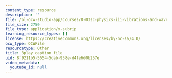 ```yaml
---
content_type: resource
description: ''
file: /ol-ocw-studio-app/courses/8-03sc-physics-iii-vibrations-and-waves-fall-2016/8f9211b556545dab958ed4fe6d0b257e_fTACO13q2oU.vtt
file_size: 2750
file_type: application/x-subrip
learning_resource_types: []
license: https://creativecommons.org/licenses/by-nc-sa/4.0/
ocw_type: OCWFile
resourcetype: Other
title: 3play caption file
uid: 8f9211b5-5654-5dab-958e-d4fe6d0b257e
video_metadata:
  youtube_id: null
---
```

